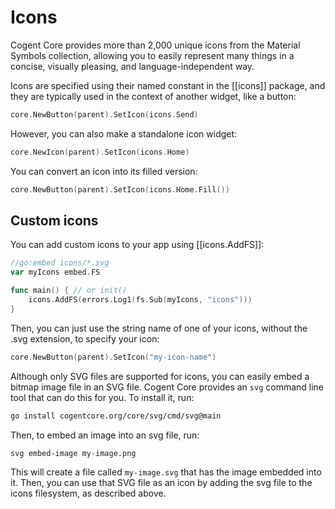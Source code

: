 # Icons

Cogent Core provides more than 2,000 unique icons from the Material Symbols collection, allowing you to easily represent many things in a concise, visually pleasing, and language-independent way.

Icons are specified using their named constant in the [[icons]] package, and they are typically used in the context of another widget, like a button:

```Go
core.NewButton(parent).SetIcon(icons.Send)
```

However, you can also make a standalone icon widget:

```Go
core.NewIcon(parent).SetIcon(icons.Home)
```

You can convert an icon into its filled version:

```Go
core.NewButton(parent).SetIcon(icons.Home.Fill())
```

## Custom icons

You can add custom icons to your app using [[icons.AddFS]]:

```go
//go:embed icons/*.svg
var myIcons embed.FS

func main() { // or init()
    icons.AddFS(errors.Log1(fs.Sub(myIcons, "icons")))
}
```

Then, you can just use the string name of one of your icons, without the .svg extension, to specify your icon:

```go
core.NewButton(parent).SetIcon("my-icon-name")
```

Although only SVG files are supported for icons, you can easily embed a bitmap image file in an SVG file. Cogent Core provides an `svg` command line tool that can do this for you. To install it, run:

```sh
go install cogentcore.org/core/svg/cmd/svg@main
```

Then, to embed an image into an svg file, run:

```sh
svg embed-image my-image.png
```

This will create a file called `my-image.svg` that has the image embedded into it. Then, you can use that SVG file as an icon by adding the svg file to the icons filesystem, as described above.
